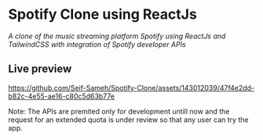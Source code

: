 # Spotify Clone using ReactJs
 _A clone of the music streaming platform Spotify using ReactJs and TailwindCSS with integration of Spotify developer APIs_

## Live preview
https://github.com/Seif-Sameh/Spotify-Clone/assets/143012039/47f4e2dd-b82c-4e55-ae16-c80c5d63b77e


Note: The APIs are premited only for development untill now and the request for an extended quota is under review so that any user can try the app.
